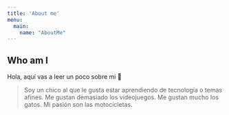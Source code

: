```yaml
---
title: 'About me'
menu:
  main:
    name: "AboutMe"
---
```


## Who am I

Hola, aquí vas a leer un poco sobre mi 🤩

> Soy un chico al que le gusta estar aprendiendo de tecnología o temas afines.
> Me gustan demasiado los videojuegos.
> Me gustan mucho los gatos.
> Mi pasión son las motocicletas.


